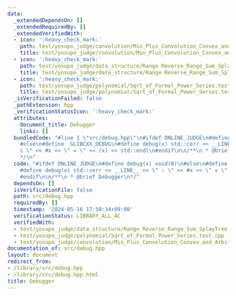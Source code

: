 ```yaml
---
data:
  _extendedDependsOn: []
  _extendedRequiredBy: []
  _extendedVerifiedWith:
  - icon: ':heavy_check_mark:'
    path: test/yosupo_judge/convolution/Min_Plus_Convolution_Convex_and_Arbitrary.test.cpp
    title: test/yosupo_judge/convolution/Min_Plus_Convolution_Convex_and_Arbitrary.test.cpp
  - icon: ':heavy_check_mark:'
    path: test/yosupo_judge/data_structure/Range Reverse_Range_Sum_SplayTree.test.cpp
    title: test/yosupo_judge/data_structure/Range Reverse_Range_Sum_SplayTree.test.cpp
  - icon: ':heavy_check_mark:'
    path: test/yosupo_judge/polynomial/Sqrt_of_Formal_Power_Series.test.cpp
    title: test/yosupo_judge/polynomial/Sqrt_of_Formal_Power_Series.test.cpp
  _isVerificationFailed: false
  _pathExtension: hpp
  _verificationStatusIcon: ':heavy_check_mark:'
  attributes:
    document_title: Debugger
    links: []
  bundledCode: "#line 1 \"src/debug.hpp\"\n#ifdef ONLINE_JUDGE\n#define debug(x) void(0)\n\
    #else\n#define _GLIBCXX_DEBUG\n#define debug(x) std::cerr << __LINE__ << \" :\
    \ \" << #x << \" = \" << (x) << std::endl\n#endif\n\n/**\n * @brief Debugger\n\
    */\n"
  code: "#ifdef ONLINE_JUDGE\n#define debug(x) void(0)\n#else\n#define _GLIBCXX_DEBUG\n\
    #define debug(x) std::cerr << __LINE__ << \" : \" << #x << \" = \" << (x) << std::endl\n\
    #endif\n\n/**\n * @brief Debugger\n*/"
  dependsOn: []
  isVerificationFile: false
  path: src/debug.hpp
  requiredBy: []
  timestamp: '2024-05-16 17:50:34+09:00'
  verificationStatus: LIBRARY_ALL_AC
  verifiedWith:
  - test/yosupo_judge/data_structure/Range Reverse_Range_Sum_SplayTree.test.cpp
  - test/yosupo_judge/polynomial/Sqrt_of_Formal_Power_Series.test.cpp
  - test/yosupo_judge/convolution/Min_Plus_Convolution_Convex_and_Arbitrary.test.cpp
documentation_of: src/debug.hpp
layout: document
redirect_from:
- /library/src/debug.hpp
- /library/src/debug.hpp.html
title: Debugger
---
```

